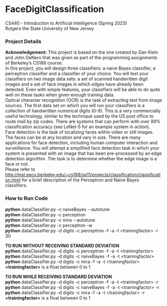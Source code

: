 # FaceDigitClassification
CS440 - Introduction to Artificial Intelligence (Spring 2023)  
Rutgers the State University of New Jersey

### Project Details
**Acknowledgement:** This project is based on the one created by Dan Klein and John DeNero that was given as part of the programming assignments of Berkeley’s CS188 course.  
In this project, you will design three classifiers: a naive Bayes classifier, a perceptron classifier and a classifier of your choice. You will test your classifiers on two image data sets: a set of scanned handwritten digit images and a set of face images in which edges have already been detected. Even with simple features, your classifiers will be able to do quite well on these tasks when given enough training data.  
Optical character recognition (OCR) is the task of extracting text from image sources. The first data set on which you will run your classifiers is a collection of handwritten numerical digits (0-9). This is a very commercially useful technology, similar to the technique used by the US post office to route mail by zip codes. There are systems that can perform with over 99% classification accuracy (see LeNet-5 for an example system in action).  
Face detection is the task of localizing faces within video or still images. The faces can be at any location and vary in size. There are many applications for face detection, including human computer interaction and surveillance. You will attempt a simplified face detection task in which your system is presented with an image that has been pre-processed by an edge detection algorithm. The task is to determine whether the edge image is a face or not.  
Please refer to http://inst.eecs.berkeley.edu/~cs188/sp11/projects/classification/classification.html for a brief description of the Perceptron and Naive Bayes classifiers.

### How to Run Code
**python** dataClassifier.py -c naiveBayes --autotune  
**python** dataClassifier.py -c perceptron  
**python** dataClassifier.py -c mira --autotune  
**python** dataClassifier.py -c perceptron -w  
**python** dataClassifier.py -d digits -c perceptron -f -a -t &lt;trainingfactor&gt; -i 30  

**TO RUN WITHOUT RECEIVING STANDARD DEVIATION**  
**python** dataClassifier.py -d digits -c perceptron -f -a -t &lt;trainingfactor&gt;  
**python** dataClassifier.py -d digits -c naiveBayes -f -a -t &lt;trainingfactor&gt;  
**python** dataClassifier.py -d digits -c mira -f -a -t &lt;trainingfactor&gt;  
**&lt;trainingfactor&gt;** is a float between 0 to 1  
  
**TO RUN WHILE RECEIVING STANDARD DEVIATION**  
**python** dataClassifier.py -d digits -c perceptron -f -a -t &lt;trainingfactor&gt; -r  
**python** dataClassifier.py -d digits -c naiveBayes -f -a -t &lt;trainingfactor&gt; -r  
**python** dataClassifier.py -d digits -c mira -f -a -t &lt;trainingfactor&gt; -r  
**&lt;trainingfactor&gt;** is a float between 0 to 1  